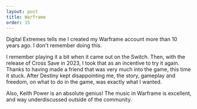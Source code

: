 ```yaml
---
layout: post
title: Warframe
order: 15
---
```

Digital Extremes tells me I created my Warframe account more than 10 years ago. I don't remember doing this.

I remember playing it a bit when it came out on the Switch. Then, with the release of Cross Save in 2023, I took that
as an incentive to try it again. Thanks to having made a friend that was very much into the game, this time
it stuck. After Destiny kept disappointing me, the story, gameplay and freedom, on what to do
in the game, was exactly what I wanted.

Also, Keith Power is an absolute genius! The music in Warframe is excellent, and way underdiscussed outside of the community.